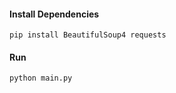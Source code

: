
#### Install Dependencies
```shell
pip install BeautifulSoup4 requests
```
#### Run
```shell
python main.py
```